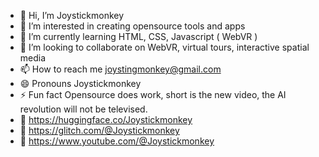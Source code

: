 - 👋 Hi, I’m Joystickmonkey
- 👀 I’m interested in creating opensource tools and apps
- 🌱 I’m currently learning HTML, CSS, Javascript ( WebVR )
- 💞️ I’m looking to collaborate on WebVR, virtual tours, interactive spatial media
- 📫 How to reach me joystingmonkey@gmail.com
- 😄 Pronouns Joystickmonkey
- ⚡ Fun fact Opensource does work, short is the new video, the AI revolution will not be televised. 
- :hamburger: https://huggingface.co/Joystickmonkey
- :fries: https://glitch.com/@Joystickmonkey
- :pizza: https://www.youtube.com/@Joystickmonkey

<!---
Joystickmonkey/Joystickmonkey is a ✨ spatial ✨ repository because its `README.md` (this file) appears on your GitHub profile.
You can click the Preview link to take a look at your changes.
--->
